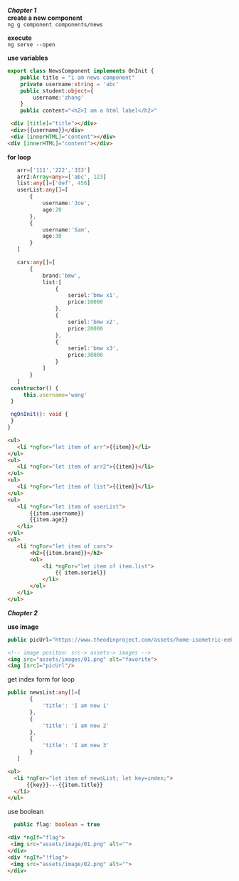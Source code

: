  ***Chapter 1***  
 **create a new component**  
`ng g component components/news`

**execute**   
`ng serve --open`

**use variables**
```TypeScript
export class NewsComponent implements OnInit {
    public title = "i am news component"
    private username:string = 'abc'
    public student:object={
        username:'zhang'
    }
    public content="<h2>I am a html label</h2>"
```  
```HTML
 <div [title]="title"></div>
 <div>{{username}}</div>
 <div [innerHTML]="content"></div>
<div [innerHTML]="content"></div>
```  
**for loop**  
 ```TypeScript
    arr=['111','222','333']
    arr2:Array<any>=['abc', 123]
    list:any[]=['def', 456]
    userList:any[]=[
        {
            username:'Joe',
            age:20
        },
        {
            username:'Sam',
            age:30
        }
    ]

    cars:any[]=[
        {
            brand:'bmw',
            list:[
                {
                    seriel:'bmw x1',
                    price:10000
                },
                {
                    seriel:'bmw x2',
                    price:20000
                },
                {
                    seriel:'bmw x3',
                    price:30000
                }
            ]
        }
    ]
  constructor() { 
      this.username='wang'
  }

  ngOnInit(): void {
  }
}
```  
 ```HTML
<ul>
    <li *ngFor="let item of arr">{{item}}</li>
</ul>
<ul>
    <li *ngFor="let item of arr2">{{item}}</li>
</ul>
<ul>
    <li *ngFor="let item of list">{{item}}</li>
</ul>
<ul>
    <li *ngFor="let item of userList">
        {{item.username}}
        {{item.age}}
    </li>
</ul>
<ul>
    <li *ngFor="let item of cars">
        <h2>{{item.brand}}</h2>
        <ol>
            <li *ngFor="let item of item.list">
                {{ item.seriel}}
            </li>
        </ol>
    </li>
</ul>
```  

***Chapter 2***  
 
**use image**  
 ```TypeScript
public picUrl="https://www.theodinproject.com/assets/home-isometric-eebc110218cbdb1460dd2dfc662a4e96ae94747667dc81da422804ef55cfd2d8.svg"
 ```  
```HTML
<!-- image positon: src-> assets-> images -->
<img src="assets/images/01.png" alt="favorite">
<img [src]="picUrl"/>
 ```  
 
 get index form for loop  
 ```TypeScript
 public newsList:any[]=[
        {
            'title': 'I am new 1'
        },
        {
            'title': 'I am new 2'
        },
        {
            'title': 'I am new 3'
        }
    ]
 ```
  ```HTML  
  <ul>
    <li *ngFor="let item of newsList; let key=index;">
        {{key}}---{{item.title}}
    </li>
</ul>
 ```
  
  use boolean  
  ```TypeScript
    public flag: boolean = true
  ```
   ```HTML
<div *ngIf="flag">
    <img src="assets/image/01.png" alt="">
</div>
<div *ngIf="!flag">
    <img src="assets/image/02.png" alt="">
</div>
  ```
 
